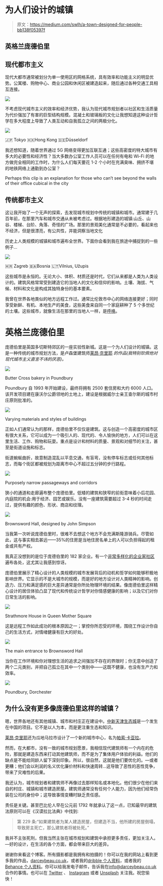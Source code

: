# 为人们设计的城镇

> 原文：<https://medium.com/swlh/a-town-designed-for-people-bb138f05397f>

## 英格兰庞德伯里

## 现代都市主义

现代大都市通常被划分为单一使用区的网格系统，具有效率和功能主义的明显优势。公寓楼、购物中心、商业公园和休闲区被建造起来，随后通过各种交通工具相互连接。

![](img/8ac9df89c2abb1ef7aad674acd2b2e70.png)

不考虑现代城市主义的效率和经济优势，我认为现代城市规划者以社区和生活质量为代价强加了有害的巨型结构规模。混凝土和玻璃板的文化让我想知道这种设计哲学在多大程度上导致了人类互动和自我孤立之间的两极分化。

![](img/b4ecac628c1c0e7e82f1af73916e1ce3.png)

🇯🇵 Tokyo 🇭🇰Hong Kong 🇩🇪Düsseldorf

我还想知道，随着世界通过 5G 网络变得更加互联互通；这些高密度的特大城市有多大的必要性和经济性？当大多数办公室工作人员可以在任何有电和 Wi-Fi 的地方做完全相同的工作时，为什么人们每天要花 1-2 个小时在充满臭味、拥挤不堪的地铁网络上通勤到办公室？

Perhaps this clip is an explanation for those who can’t see beyond the walls of their office cubical in the city

## 传统都市主义

这让我开始了一个无声的探索，去发现城市规划中传统的城镇和城市。通常建于几百年前，在那里汽车和城市交通从未被考虑过。根据地形建造的城镇:山丘、山谷、楼梯、台阶、角落、奇怪的广场。那里的景观美化通常是不必要的，看起来也不经济，但是很漂亮，有公共性，并能洞察当地文化

历史上人类规模的城镇和城市遍布全世界。下面你会看到我在旅途中捕捉到的一些例子…

![](img/212d527a2f49826ef6c6b24945deb634.png)

🇭🇷 Zagreb 🇧🇦Bosnia 🇱🇹Vilnius, Užupis

这些城市是永恒的。无论大小、体积、材质还是时代，它们从来都是人类为人类设计的。建筑风格常常受到建造它的当地人的文化和信仰的影响。土壤、海拔、气候、材料和文化是构成其独特身份的基本要素。

我曾在世界各地类似的地方远程工作过。通常比伦敦市中心的网络连接更好；同时享受新鲜、有机、本地生产的美食，这些美食来自同一个家庭耕种了 5 个多世纪的土壤。这些城市，就像生活在那里的当地人一样，是[呼唤](https://en.wikipedia.org/wiki/Lindy_effect)。

# 英格兰庞德伯里

庞德伯里是英国多切斯特郊区的一座实验性新城。这是一个为人们设计的城镇。这是一种传统的城市规划方法，是卢森堡建筑师[莱昂·克里耶](https://en.wikipedia.org/wiki/L%C3%A9on_Krier) *的作品(我特别钦佩他对现代城市主义直言不讳的厌恶)。*

![](img/f7625c7345f57d4d6b8ed8de28afb0af.png)

Butter Cross bakery in Poundbury

Poundbury 自 1993 年开始建设，最终将拥有 2500 套住房和大约 6000 人口。该开发项目建在康沃尔公爵领地的土地上，建设是根据威尔士亲王查尔斯的城市村庄原则批准的。

![](img/1eaa65a59b7bd0e7b6d1168abbf677c0.png)

Varying materials and styles of buildings

正如人们通常认为的那样，庞德伯里不仅仅是建筑。这与创造一个高密度的城市区有很大关系，它可以成为一个吸引人的、现代的、令人愉快的地方，人们可以在这里生活、工作、购物和玩耍。重点是设计和材料的质量、景观和对细节的关注，甚至是街道设施和标志。

街道蜿蜒曲折，故意制造混乱以平息交通，有盲弯，没有停车标志或任何其他标志，而每个街区都被规划为距离市中心不超过五分钟的步行路程。

![](img/ba63312a983e8451ae895ec2c62c4ba8.png)

Purposely narrow passageways and corridors

狭小的通道和走廊遍布整个庞德伯里。低矮的建筑和狭窄的前街意味着小后花园、内庭院的机会:用于经济、园艺或娱乐。没有一座建筑需要超过 3-4 秒的时间走过，提供有趣的颜色、形状、商店和纹理。

![](img/fae610a2dfa8dd742e8a13f6c4e20e78.png)

Brownsword Hall, designed by John Simpson

当我第一次听说庞德伯里时，很难不去想这个地方不会充满斯隆游骑兵。尽管如此，这与事实相去甚远——35%的住房是当地住房名单上的人可以负担得起的租金或共有产权。

我真正没想到的是位于庞德伯里的 182 家企业。有一个[非常多样化的企业家社区](http://www.celebratingpoundbury.co.uk/directory/)遍布各处，这尤其让我感到惊讶。

庞德伯里展示了精心设计的人类规模的城市发展背后的动机和哲学如何能够积极地影响世界。它显示的不是大城市的规模，而是好的地方设计对人类精神的影响。创造力、压力和满足感的巨大差异通常是你所处物理环境的结果。像庞德伯里这样精心设计的居住体验凸显了现代和传统设计哲学对你情感健康的影响；以及它们对你日常生活的影响。

![](img/19fb3d05ad7323e19c9089374df935d7.png)

Strathmore House in Queen Mother Square

这是远程工作如此成功的根本原因之一；掌控你所忍受的环境，围绕工作设计你自己的生活方式，对情绪健康有巨大的好处。

![](img/6f081007a9849c5a30ee3ba12734bf17.png)

The main entrance to Brownsword Hall

当你在工作环境和你对理想生活的追求之间强加不存在的界限时；你无意中创造了两个二元类别，并把自己孤立在其中一个类别中——这既不健康，也没有生产力和效率。

![](img/f4431c9d8110cd4718d3e3a2a1c2f040.png)

Poundbury, Dorchester

## 为什么没有更多像庞德伯里这样的城镇？

嗯，世界各地还有其他城镇、城市和村庄正在建设中。[中新天津生态城](https://www.tianjinecocity.gov.sg/)是一个发生在中国的项目。它不是以人为本，而是更注重生态和知识。

[莱昂·克里耶](https://en.wikipedia.org/wiki/L%C3%A9on_Krier)还为瓜地马拉市设计了一个新的城市中心，名为[帕索·卡亚拉](https://cayala.com.gt/#)。

然而，在大都市，没有一致的城市规划愿景，我相信现代建筑师有一个内在的危险，那就是建造东西来打动其他建筑师，而不是为了集体用户体验的利益。他们的缺点是不能给同龄人留下深刻印象。所以，很自然，这就是他们要优化的。—或者更糟；他们会以利润的名义优化廉价材料和快速周转...这导致了恶性的恶性竞争，带来了灾难性的后果。

我还认为，城市规划者和建筑师不再像过去那样知名或本地化。他们很少在他们来自的村庄、城镇和城市建造房屋。建筑师通常没有任何个人能力，因为他们经常伪装在公司的身份中；这导致事情变糟时缺乏责任感。

责任是关键。甚至巴比伦人早在公元前 1792 年就承认了这一点，已知最早的建筑法原则可以在《汉谟拉比法典》中找到:

> 第 229 条:“如果建筑者为某人建造房屋，但建造不当，他所建的房屋倒塌，导致房主死亡，那么建筑者将被处死。”

我并不主张死刑，但我当然主张在城市规划和建筑中承担更多责任，更加关注人。—好的设计，在生活的各个方面，都会带来巨大的差异。

谢谢你来看这个博客。所有摄影都是我拥有和拍摄的！你可以在我的网站上看到更多我的作品，[darceybeau.co.uk](http://darceybeau.co.uk/)，或者我的[dribble 个人资料](https://dribbble.com/DarceyBeau)，或者我的 [Behance 个人资料](https://www.behance.net/darceybeau)。你可以给我发电子邮件，告诉我在[info@darceybeau.co.uk](http://info@darceybeau.co.uk)合作的事情。也可以在 [Twitter](https://twitter.com/DarceyBeauu) 、 [Instagram](https://www.instagram.com/darcey.beau/) 或者 [Unsplash](https://unsplash.com/@darceybeau/) 关注我。祝您愉快！